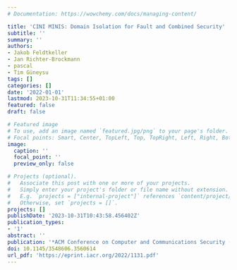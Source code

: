 ```yaml
---
# Documentation: https://wowchemy.com/docs/managing-content/

title: 'CINI MINIS: Domain Isolation for Fault and Combined Security'
subtitle: ''
summary: ''
authors:
- Jakob Feldtkeller
- Jan Richter-Brockmann
- pascal
- Tim Güneysu
tags: []
categories: []
date: '2022-01-01'
lastmod: 2023-10-31T11:34:55+01:00
featured: false
draft: false

# Featured image
# To use, add an image named `featured.jpg/png` to your page's folder.
# Focal points: Smart, Center, TopLeft, Top, TopRight, Left, Right, BottomLeft, Bottom, BottomRight.
image:
  caption: ''
  focal_point: ''
  preview_only: false

# Projects (optional).
#   Associate this post with one or more of your projects.
#   Simply enter your project's folder or file name without extension.
#   E.g. `projects = ["internal-project"]` references `content/project/deep-learning/index.md`.
#   Otherwise, set `projects = []`.
projects: []
publishDate: '2023-10-31T10:43:58.456402Z'
publication_types:
- '1'
abstract: ''
publication: '*ACM Conference on Computer and Communications Security (CCS)*'
doi: 10.1145/3548606.3560614
url_pdf: 'https://eprint.iacr.org/2022/1131.pdf'
---
```

